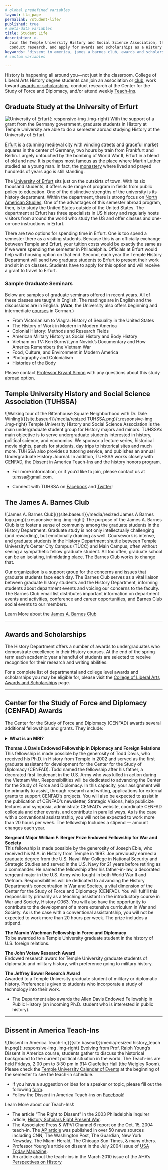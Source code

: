 ```yaml
---
# global predefined variables
layout: tla_page
permalink: /student-life/
published: true
# meta-data variables
title: Student Life
description: >-
  Join the Temple University History and Social Science Association, the James A. Barnes Club, attend Teach-ins,
  conduct research, and apply for awards and scholarships as a History student at Temple University’s College of Liberal Arts.
keywords: 'dissent in america, james a barnes club, awards and scholarships'
# custom variables

---
```

History is happening all around you—not just in the classroom. College of Liberal Arts History degree students can join an association or [club](#the-james-a-barnes-club), work toward [awards or scholarships](#awards-and-scholarships), conduct research at the Center for the Study of Force and Diplomacy, and/or attend weekly [Teach-Ins](#dissent-in-america-teach-ins).

## Graduate Study at the University of Erfurt
![University of Erfurt]({{site.baseurl}}/media/resizederfurt.jpg){:.responsive-img .img-right}
With the support of a grant from the Germany government, graduate students in History at Temple University are able to do a semester abroad studying History at the University of Erfurt.  

[Erfurt](https://www.thecrazytourist.com/15-best-things-erfurt-germany/) is a stunning medieval city with winding streets and graceful market squares in the center of Germany, two hours by train from Frankfurt and Berlin.  Largely untouched by the bombing of World War II, Erfurt in a blend of old and new.  It is perhaps most famous as the place where Martin Luther studied as a young man.  In fact, the [monastery](https://europeforvisitors.com/germany/erfurt/erfurt-augustinerkloster.htm) where lived and prayed hundreds of years ago is still standing.

The [University of Erfurt](https://www.uni-erfurt.de/en/university-of-erfurt/) sits just on the outskirts of town. With its six thousand students, it offers wide range of program in fields from public policy to education. One of the distinctive strengths of the university is its history department. Within the department, there is strong focus on [North American Studies](https://www.uni-erfurt.de/en/geschichte/north-american-history/). One of the advantages of this semester abroad program, then, is to study the United States outside of the United States. The department at Erfurt has three specialists in US history and regularly hosts visitors from around the world who study the US and offer classes and one-on-one instructions in Erfurt.  

There are two options for spending time in Erfurt. One is too spend a semester there as a visiting students. Because this is an officially exchange between Temple and Erfurt, your tuition costs would be exactly the same as if we were spending the semester in Philadelphia. Officials at Erfurt would help with housing option on that end. Second, each year the Temple History Department will send two graduate students to Erfurt to present their work and sit in on classes. Students have to apply for this option and will receive a grant to travel to Erfurt.  

### Sample Graduate Seminars
Below are samples of graduate seminars offered in recent years. All of these classes are taught in English. The readings are in English and the discussions are in English. (_**Note**_, the University also offers beginning and intermediate [courses](https://www.uni-erfurt.de/en/international/visiting-scholars/living-in-erfurt/language-courses/) in German.)  

- From Victorianism to Viagra: History of Sexuality in the United States
- The History of Work in Modern in Modern America
- Colonial History: Methods and Research Fields
- American Military History as Social History and Body History
- Vietnam on TV: Ken Burns’/Lynn Novick’s Documentary and How America Remembers the Vietnam War
- Food, Culture, and Environment in Modern America
- Photography and Colonialism
- Histories of the Body

Please contact [Professor Bryant Simon](mailto:brysimon@temple.edu) with any questions about this study abroad option.  

## Temple University History and Social Science Association (TUHSSA)
![Walking tour of the Rittenhouse Square Neighborhood with Dr. Dale Winling]({{site.baseurl}}/media/resized TUHSSA.png){:.responsive-img .img-right}
Temple University History and Social Science Association is the main undergraduate student group for History majors and minors. TUHSSA’s main objective is to serve undergraduate students interested in history, political science, and economics. We sponsor a lecture series, historical movie nights, panels for students, day trips to historical sites and much more. TUHSSA also provides a tutoring service, and publishes an annual Undergraduate History Journal. In addition, TUHSSA works closely with CENFAD, the Dissent in America Teach-Ins and the history honors program.

- For more information, or if you’d like to join, please contact us at [tuhssa@gmail.com](mailto:tuhssa@gmail.com). 

- Connect with TUHSSA on [Facebook](http://www.facebook.com/group.php?gid=72543762899) and [Twitter](http://www.twitter.com/tuhssa)! 

## The James A. Barnes Club
![James A. Barnes Club]({{site.baseurl}}/media/resized James A Barnes logo.png){:.responsive-img .img-right}
The purpose of the James A. Barnes Club is to foster a sense of community among the graduate students in the History Department. Graduate study is not only intellectually challenging (and rewarding), but emotionally draining as well. Coursework is intense, and graduate students in the History Department shuttle between Temple University’s Center City Campus (TUCC) and Main Campus; often without seeing a sympathetic fellow graduate student. All too often, graduate school can be an isolating, intimidating place. The Barnes Club works to change that.

Our organization is a support group for the concerns and issues that graduate students face each day. The Barnes Club serves as a vital liaison between graduate history students and the History Department, informing students about department events and voicing our concerns to the faculty. The Barnes Club email list distributes important information on department events and activities, conference and career opportunities, and Barnes Club social events to our members.

Learn More about the [James A. Barnes Club](https://sites.temple.edu/barnesclub/)

___

## Awards and Scholarships
The History Department offers a number of awards to undergraduates who demonstrate excellence in their History courses. At the end of the spring term each academic year a handful of students are selected to receive recognition for their research and writing abilities.

For a complete list of departmental and college level awards and scholarships you may be eligible for, please visit the [College of Liberal Arts Awards and Scholarships](https://liberalarts.temple.edu/about-us/resources/awards-and-scholarships?field_awards_department_nid=4588&field_awards_academics_class_value=All) page.

___

## Center for the Study of Force and Diplomacy (CENFAD) Awards
The Center for the Study of Force and Diplomacy (CENFAD) awards several additional fellowships and grants. They include:

<details>
  <summary><strong>What is an MRI?</strong></summary>
<p>Magnetic resonance imaging (MRI) is a non-invasive technique that uses magnetic fields and radio waves to generate high-resolution images inside your body. An MRI scan is different from a CT scan or X-ray in that it doesn’t use radiation to produce images.</p>
</details>

**Thomas J. Davis Endowed Fellowship in Diplomacy and Foreign Relations**<br>
This fellowship is made possible by the generosity of Todd Davis, who received his Ph.D. in History from Temple in 2002 and served as the first graduate assistant for development for the Center for the Study of Diplomacy (CENFAD). Todd named the fellowship after his father, a decorated first lieutenant in the U.S. Army who was killed in action during the Vietnam War.  Responsibilities will be dedicated to advancing the Center for the Study of Force and Diplomacy. In this capacity, your assignment will be primarily to assist, through research and writing, applications for external grants to support CENFAD’s projects. You will also be expected to assist in the publication of CENFAD’s newsletter, Strategic Visions, help publicize lectures and symposia, administrate CENFAD’s website, coordinate CENFAD colloquia and other events, and contribute in parallel ways. As is the case with a conventional assistantship, you will not be expected to work more than 20 hours per week. The fellowship Includes a stipend — amount changes each year.

**Sergeant Major William F. Berger Prize Endowed Fellowship for War and Society**<br>
This fellowship is made possible by the generosity of Joseph Eble, who received his M.A. in History from Temple in 1997. Joe previously earned a graduate degree from the U.S. Naval War College in National Security and Strategic Studies and served in the U.S. Navy for 21 years before retiring as a commander. He named the fellowship after his father-in-law, a decorated sergeant major in the U.S. Army who fought in both World War II and Vietnam. Responsibilities will be dedicated to advancing the History Department’s concentration in War and Society, a vital dimension of the Center for the Study of Force and Diplomacy (CENFAD). You will fulfill this responsibility primarily as a teaching assistant in the introductory course in War and Society, History C063. You will also have the opportunity to contribute to the development of a more extensive curriculum in War and Society. As is the case with a conventional assistantship, you will not be expected to work more than 20 hours per week. The prize includes a stipend.

**The Marvin Wachman Fellowship in Force and Diplomacy**<br>
To be awarded to a Temple University graduate student in the history of U.S. foreign relations.

**The John Votaw Research Award**<br>
Endowed research award for Temple University graduate students of diplomatic and military history, with preference going to military history.

**The Jeffrey Bower Research Award**<br>
Awarded to a Temple University graduate student of military or diplomatic history. Preference is given to students who incorporate a study of technology into their work.

- The Department also awards the Allen Davis Endowed Fellowship in Public History (an incoming Ph.D. student who is interested in public history).

___

## Dissent in America Teach-Ins
![Dissent in America Teach-In]({{site.baseurl}}/media/resized history_teach in.png){:.responsive-img .img-right}
Evolving from Prof. Ralph Young’s Dissent in America course, students gather to discuss the historical background to the current political situation in the world. The Teach-ins are held Fridays, 2:00 pm to 3:30 pm in 914 Gladfelter Hall (the Weigley Room). Please check the [Temple University Calendar of Events](https://events.temple.edu/department/college-of-liberal-arts) at the beginning of the semester to see the teach-in schedule.
- If you have a suggestion or idea for a speaker or topic, please fill out the following [form](https://form.jotform.com/81094750388161).
- Follow the Dissent in America Teach-ins on [Facebook](https://www.facebook.com/pages/Dissent-in-America-Teach-in/1409419602625923)! 

Learn More about our Teach-Ins!:
- The article “The Right to Dissent” in the 2003 Philadelphia Inquirer article, [History Scholars Fight Present War](http://www.peace.ca/professorsrally.htm).
- The Associated Press & WPVI Channel 6 report on the Oct. 15, 2004 teach-in. The [AP article](https://liberalarts.temple.edu/sites/liberalarts/files/Veteran%20earns%20dissenters.pdf) was published in over 50 news sources including CNN, The Washington Post, The Guardian, New York Newsday, The Miami Herald, The Chicago Sun-Times, & many others.
- Professor Young’s article on dissent in the July 2004 issue of [USA Today Magazine](https://liberalarts.temple.edu/sites/liberalarts/files/DISSENT.pdf).
- An article about the teach-ins in the March 2010 issue of the AHA’s [Perspectives on History](https://www.historians.org/publications-and-directories/perspectives-on-history/march-2010/teaching-history-sixties-style-at-temple-university)
